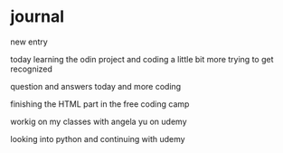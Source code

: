 # journal

new entry

today learning the odin project and coding a little bit more trying to get recognized

question and answers today and more coding

finishing the HTML part in the free coding camp

workig on my classes with angela yu on udemy

looking into python and continuing with udemy
